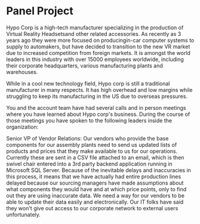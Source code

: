 # Panel Project

Hypo Corp is a high-tech manufacturer specializing in the production of Virtual Reality Headsetsand other related accessories. As recently as 3 years ago they were more focused on producingin-car computer systems to supply to automakers, but have decided to transition to the new VR market due to increased competition from foreign markets. It is amongst the world leaders in this industry with over 15000 employees worldwide, including their corporate headquarters, various manufacturing plants and warehouses.

While in a cool new technology field, Hypo corp is still a traditional manufacturer in many respects. It has high overhead and low margins while struggling to keep its manufacturing in the US due to overseas pressures.

You and the account team have had several calls and in person meetings where you have learned about Hypo corp's business. During the course of those meetings you have spoken to the following leaders inside the organization:

Senior VP of Vendor Relations: 
Our vendors who provide the base components for our assembly plants need to send us updated lists of products and prices that they make available to us for our operations. Currently these are sent in a CSV file attached to an email, which is then swivel chair entered into a 3rd party backend application running in Microsoft SQL Server. Because of the inevitable delays and inaccuracies in this process, it means that we have actually had entire production lines delayed because our sourcing managers have made assumptions about what components they would have and at which price points, only to find out they are using inaccurate data. We need a way for our vendors to be able to update their data easily and electronically. Our IT folks have said they won't give out access to our corporate network to external users unfortunately.